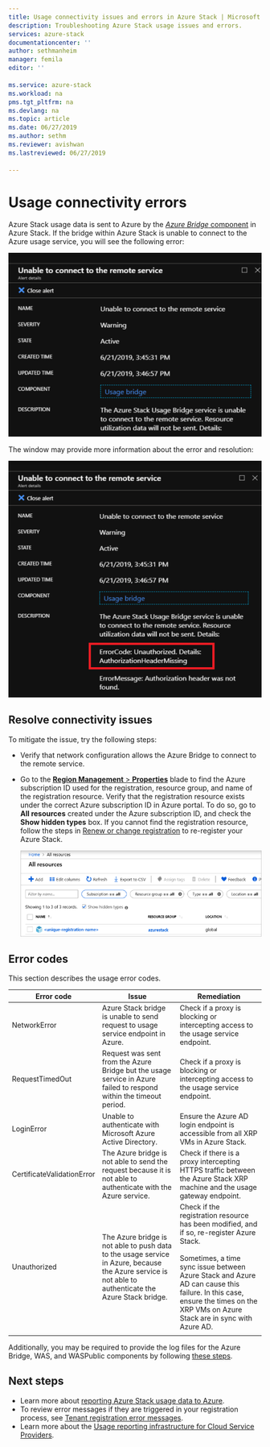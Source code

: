 ```yaml
---
title: Usage connectivity issues and errors in Azure Stack | Microsoft Docs
description: Troubleshooting Azure Stack usage issues and errors.
services: azure-stack
documentationcenter: ''
author: sethmanheim
manager: femila
editor: ''

ms.service: azure-stack
ms.workload: na
pms.tgt_pltfrm: na
ms.devlang: na
ms.topic: article
ms.date: 06/27/2019
ms.author: sethm
ms.reviewer: avishwan
ms.lastreviewed: 06/27/2019

---
```


# Usage connectivity errors

Azure Stack usage data is sent to Azure by the [*Azure Bridge* component](azure-stack-usage-reporting.md) in Azure Stack. If the bridge within Azure Stack is unable to connect to the Azure usage service, you will see the following error:

![usage bridge error](media/azure-stack-usage-issues/usageerror2.png)

The window may provide more information about the error and resolution:

![error resolution](media/azure-stack-usage-issues/usageerror3.png)

## Resolve connectivity issues

To mitigate the issue, try the following steps:

- Verify that network configuration allows the Azure Bridge to connect to the remote service.

- Go to the [**Region Management** > **Properties**](azure-stack-registration.md#verify-azure-stack-registration) blade to find the Azure subscription ID used for the registration, resource group, and name of the registration resource. Verify that the registration resource exists under the correct Azure subscription ID in Azure portal. To do so, go to **All resources** created under the Azure subscription ID, and check the **Show hidden types** box. If you cannot find the registration resource, follow the steps in [Renew or change registration](azure-stack-registration.md#renew-or-change-registration) to re-register your Azure Stack.

  ![Portal](media/azure-stack-usage-issues/stackres.png)

## Error codes

This section describes the usage error codes.

| Error code                 | Issue                                                                                                                                             | Remediation                                                                                                                                                                                                                                                                                        |
|----------------------------|---------------------------------------------------------------------------------------------------------------------------------------------------|----------------------------------------------------------------------------------------------------------------------------------------------------------------------------------------------------------------------------------------------------------------------------------------------------|
| NetworkError               | Azure Stack bridge is unable to send request to usage service endpoint in Azure.                                                            | Check if a proxy is blocking or intercepting access to the usage service endpoint.                                                                                                                                                                                                             |
| RequestTimedOut            | Request was sent from the Azure Bridge but the usage service in Azure failed to respond within the timeout period.                             | Check if a proxy is blocking or intercepting access to the usage service endpoint.                                                                                                                                                                                                                        |
| LoginError                 | Unable to authenticate with Microsoft Azure Active Directory.                                                                                                             | Ensure the Azure AD login endpoint is accessible from all XRP VMs in Azure Stack.                                                                                                                                                                                                                     |
| CertificateValidationError | The Azure bridge is not able to send the request because it is not able to authenticate with the Azure service.                                    | Check if there is a proxy intercepting HTTPS traffic between the Azure Stack XRP machine and the usage gateway endpoint.                                                                                                                                                                                      |
| Unauthorized               | The Azure bridge is not able to push data to the usage service in Azure, because the Azure service is not able to authenticate the Azure Stack bridge. | Check if the registration resource has been modified, and if so, re-register Azure Stack. <br><br> Sometimes, a time sync issue between Azure Stack and Azure AD can cause this failure. In this case, ensure the times on the XRP VMs on Azure Stack are in sync with Azure AD. |
|                            |                                                                                                                                                   |                                                                                                                                                                                                                                                                                                    |

Additionally, you may be required to provide the log files for the Azure Bridge, WAS, and WASPublic components by following [these steps](azure-stack-diagnostics.md#log-collection-tool).

## Next steps

- Learn more about [reporting Azure Stack usage data to Azure](azure-stack-usage-reporting.md).
- To review error messages if they are triggered in your registration process, see [Tenant registration error messages](azure-stack-registration-errors.md).
- Learn more about the [Usage reporting infrastructure for Cloud Service Providers](azure-stack-csp-ref-infrastructure.md).
